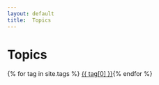 ```yaml
---
layout: default
title:  Topics
---
```


# Topics
{% for tag in site.tags
  %} <a class="topic-link" href="/topics/{{ tag[0] }}">{{ tag[0] }}</a>{% endfor %}
